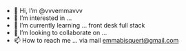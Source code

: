 - 👋 Hi, I’m @vvvemmavvv
- 👀 I’m interested in ...
- 🌱 I’m currently learning ... front desk full stack
- 💞️ I’m looking to collaborate on ...
- 📫 How to reach me ... via mail emmabisquert@gmail.com

<!---
vvvemmavvv/vvvemmavvv is a ✨ special ✨ repository because its `README.md` (this file) appears on your GitHub profile.
You can click the Preview link to take a look at your changes.
--->
